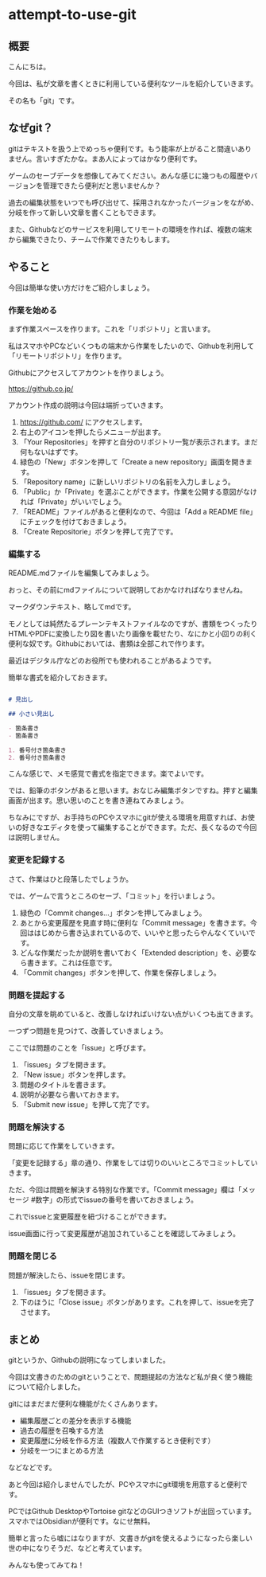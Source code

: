 # attempt-to-use-git

## 概要

こんにちは。

今回は、私が文章を書くときに利用している便利なツールを紹介していきます。

その名も「git」です。


## なぜgit？

gitはテキストを扱う上でめっちゃ便利です。もう能率が上がること間違いありません。言いすぎたかな。まあ人によってはかなり便利です。

ゲームのセーブデータを想像してみてください。あんな感じに幾つもの履歴やバージョンを管理できたら便利だと思いませんか？

過去の編集状態をいつでも呼び出せて、採用されなかったバージョンをながめ、分岐を作って新しい文章を書くこともできます。

また、Githubなどのサービスを利用してリモートの環境を作れば、複数の端末から編集できたり、チームで作業できたりもします。


## やること

今回は簡単な使い方だけをご紹介しましょう。


### 作業を始める

まず作業スペースを作ります。これを「リポジトリ」と言います。

私はスマホやPCなどいくつもの端末から作業をしたいので、Githubを利用して「リモートリポジトリ」を作ります。

Githubにアクセスしてアカウントを作りましょう。

https://github.co.jp/

アカウント作成の説明は今回は端折っていきます。

1. https://github.com/ にアクセスします。
2. 右上のアイコンを押したらメニューが出ます。
3. 「Your Repositories」を押すと自分のリポジトリ一覧が表示されます。まだ何もないはずです。
4. 緑色の「New」ボタンを押して「Create a new repository」画面を開きます。
5. 「Repository name」に新しいリポジトリの名前を入力しましょう。
6. 「Public」か「Private」を選ぶことができます。作業を公開する意図がなければ「Private」がいいでしょう。
7. 「README」ファイルがあると便利なので、今回は「Add a README file」にチェックを付けておきましょう。
8. 「Create Repositorie」ボタンを押して完了です。


### 編集する

README.mdファイルを編集してみましょう。

おっと、その前にmdファイルについて説明しておかなければなりませんね。

マークダウンテキスト、略してmdです。

モノとしては純然たるプレーンテキストファイルなのですが、書類をつくったりHTMLやPDFに変換したり図を書いたり画像を載せたり、なにかと小回りの利く便利な奴です。Githubにおいては、書類は全部これで作ります。

最近はデジタル庁などのお役所でも使われることがあるようです。

簡単な書式を紹介しておきます。

```md

# 見出し

## 小さい見出し

- 箇条書き
- 箇条書き

1. 番号付き箇条書き
2. 番号付き箇条書き

```

こんな感じで、メモ感覚で書式を指定できます。楽でよいです。

では、鉛筆のボタンがあると思います。おなじみ編集ボタンですね。押すと編集画面が出ます。思い思いのことを書き連ねてみましょう。

ちなみにですが、お手持ちのPCやスマホにgitが使える環境を用意すれば、お使いの好きなエディタを使って編集することができます。ただ、長くなるので今回は説明しません。


### 変更を記録する

さて、作業はひと段落したでしょうか。

では、ゲームで言うところのセーブ、「コミット」を行いましょう。

1. 緑色の「Commit changes...」ボタンを押してみましょう。
2. あとから変更履歴を見直す時に便利な「Commit message」を書きます。今回ははじめから書き込まれているので、いいやと思ったらやんなくていいです。
3. どんな作業だったか説明を書いておく「Extended description」を、必要なら書きます。これは任意です。
4. 「Commit changes」ボタンを押して、作業を保存しましょう。

### 問題を提起する

自分の文章を眺めていると、改善しなければいけない点がいくつも出てきます。

一つずつ問題を見つけて、改善していきましょう。

ここでは問題のことを「issue」と呼びます。

1. 「issues」タブを開きます。
2. 「New issue」ボタンを押します。
3. 問題のタイトルを書きます。
4. 説明が必要なら書いておきます。
5. 「Submit new issue」を押して完了です。


### 問題を解決する

問題に応じて作業をしていきます。

「変更を記録する」章の通り、作業をしては切りのいいところでコミットしていきます。

ただ、今回は問題を解決する特別な作業です。「Commit message」欄は「メッセージ #数字」の形式でissueの番号を書いておきましょう。

これでissueと変更履歴を紐づけることができます。

issue画面に行って変更履歴が追加されていることを確認してみましょう。

### 問題を閉じる

問題が解決したら、issueを閉じます。

1. 「issues」タブを開きます。
2. 下のほうに「Close issue」ボタンがあります。これを押して、issueを完了させます。


## まとめ

gitというか、Githubの説明になってしまいました。

今回は文書きのためのgitということで、問題提起の方法など私が良く使う機能について紹介しました。

gitにはまだまだ便利な機能がたくさんあります。

- 編集履歴ごとの差分を表示する機能
- 過去の履歴を召喚する方法
- 変更履歴に分岐を作る方法（複数人で作業するとき便利です）
- 分岐を一つにまとめる方法

などなどです。

あと今回は紹介しませんでしたが、PCやスマホにgit環境を用意すると便利です。

PCではGithub DesktopやTortoise gitなどのGUIつきソフトが出回っています。スマホではObsidianが便利です。なにせ無料。

簡単と言ったら嘘にはなりますが、文書きがgitを使えるようになったら楽しい世の中になりそうだ、などと考えています。

みんなも使ってみてね！
